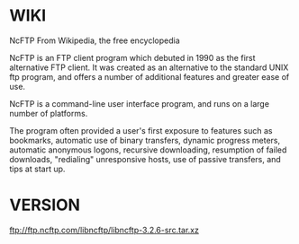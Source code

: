 
# WIKI
NcFTP
From Wikipedia, the free encyclopedia

NcFTP is an FTP client program which debuted in 1990 as the first alternative FTP client. It was created as an alternative to the standard UNIX ftp program, and offers a number of additional features and greater ease of use.

NcFTP is a command-line user interface program, and runs on a large number of platforms.

The program often provided a user's first exposure to features such as bookmarks, automatic use of binary transfers, dynamic progress meters, automatic anonymous logons, recursive downloading, resumption of failed downloads, "redialing" unresponsive hosts, use of passive transfers, and tips at start up.

# VERSION
ftp://ftp.ncftp.com/libncftp/libncftp-3.2.6-src.tar.xz
